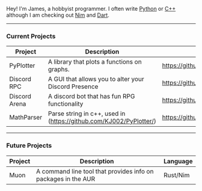 Hey! I'm James, a hobbyist programmer. I often write [Python](https://www.python.org/) or [C++](https://gcc.gnu.org/) although I am checking out [Nim](https://nim-lang.org/) and [Dart](https://dart.dev/).

----

### Current Projects

|Project|Description|Reference|
--- | --- | --- |
|PyPlotter|A library that plots a functions on graphs.|https://github.com/KJ002/PyPlotter/|
|Discord RPC|A GUI that allows you to alter your Discord Presence|https://github.com/KJ002/DiscordRPC/| 
|Discord Arena|A discord bot that has fun RPG functionality|https://github.com/GDWR/DiscordArena/|
|MathParser|Parse string in c++, used in (https://github.com/KJ002/PyPlotter/)|https://github.com/KJ002/MathParser/|

-----

### Future Projects

|Project|Description|Language|
--- | --- | --- |
Muon|A command line tool that provides info on packages in the AUR|Rust/Nim|
